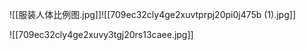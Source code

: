 ![[服装人体比例图.jpg]]![[709ec32cly4ge2xuvtprpj20pi0j475b (1).jpg]]

![[709ec32cly4ge2xuvy3tgj20rs13caee.jpg]]